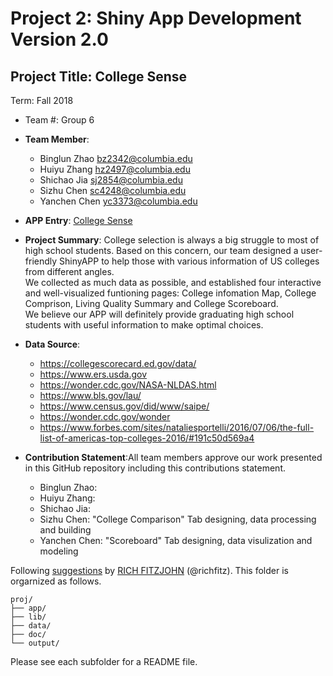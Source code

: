 # Project 2: Shiny App Development Version 2.0

## Project Title: College Sense
Term: Fall 2018

+ Team #: Group 6
+ **Team Member**: 
	+ Binglun Zhao bz2342@columbia.edu
	+ Huiyu Zhang  hz2497@columbia.edu
	+ Shichao Jia  sj2854@columbia.edu
	+ Sizhu Chen   sc4248@columbia.edu
	+ Yanchen Chen yc3373@columbia.edu
	
+ **APP Entry**:  [College Sense](http://)

+ **Project Summary**: 
College selection is always a big struggle to most of high school students. Based on this concern, our team designed a user-friendly ShinyAPP to help those with various information of US colleges from different angles. <br/>
We collected as much data as possible, and established four interactive and well-visualized funtioning pages: College infomation Map, College Comprison, Living Quality Summary and College Scoreboard.<br/>
We believe our APP will definitely provide graduating high school students with useful information to make optimal choices.


+ **Data Source**:
   - https://collegescorecard.ed.gov/data/
   - https://www.ers.usda.gov
   - https://wonder.cdc.gov/NASA-NLDAS.html
   - https://www.bls.gov/lau/
   - https://www.census.gov/did/www/saipe/
   - https://wonder.cdc.gov/wonder
   - https://www.forbes.com/sites/nataliesportelli/2016/07/06/the-full-list-of-americas-top-colleges-2016/#191c50d569a4

+ **Contribution Statement**:All team members approve our work presented in this GitHub repository including this contributions statement.
   + Binglun Zhao:
   + Huiyu Zhang:  
   + Shichao Jia:
   + Sizhu Chen: "College Comparison" Tab designing, data processing and building  
   + Yanchen Chen: "Scoreboard" Tab designing, data visulization and modeling

Following [suggestions](http://nicercode.github.io/blog/2013-04-05-projects/) by [RICH FITZJOHN](http://nicercode.github.io/about/#Team) (@richfitz). This folder is orgarnized as follows.

```
proj/
├── app/
├── lib/
├── data/
├── doc/
└── output/
```

Please see each subfolder for a README file.

